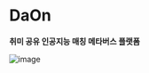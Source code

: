 # DaOn
**취미 공유 인공지능 매칭 메타버스 플랫폼**

![image](https://user-images.githubusercontent.com/81459386/185849291-4c7ac1fa-32ce-4ec2-b662-6302400d14cc.png)
